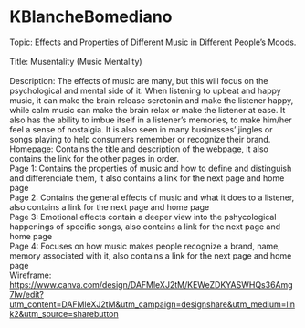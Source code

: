 # KBlancheBomediano
Topic: Effects and Properties of Different Music in Different People’s Moods.
<br>
<br>
Title: Musentality (Music Mentality) 
<br>
<br>
Description: The effects of music are many, but this will focus on the psychological and mental side of it. When listening to upbeat and happy music, it can make the brain release serotonin and make the listener happy, while calm music can make the brain relax or make the listener at ease. It also has the ability to imbue itself in a listener’s memories, to make him/her feel a sense of nostalgia. It is also seen in many businesses’ jingles or songs playing to help consumers remember or recognize their brand.
<br>
Homepage: Contains the title and description of the webpage, it also contains the link for the other pages in order.
<br>
Page 1: Contains the properties of music and how to define and distinguish and differenciate them, it also contains a link for the next page and home page
<br>
Page 2: Contains the general effects of music and what it does to a listener, also contains a link for the next page and home page 
<br>
Page 3: Emotional effects contain a deeper view into the pshycological happenings of specific songs, also contains a link for the next page and home page 
<br>
Page 4: Focuses on how music makes people recognize a brand, name, memory associated with it, also contains a link for the next page and home page 
<br>
Wireframe: https://www.canva.com/design/DAFMleXJ2tM/KEWeZDKYASWHQs36Amg7lw/edit?utm_content=DAFMleXJ2tM&utm_campaign=designshare&utm_medium=link2&utm_source=sharebutton
